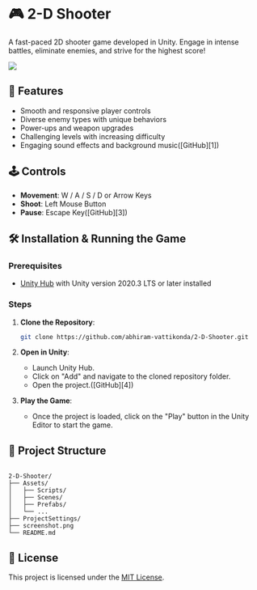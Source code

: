 # 🎮 2-D Shooter

A fast-paced 2D shooter game developed in Unity. Engage in intense battles, eliminate enemies, and strive for the highest score!

![](https://github.com/user-attachments/assets/1981940b-c672-4602-b2f0-886d268a0005)

## 🚀 Features

* Smooth and responsive player controls
* Diverse enemy types with unique behaviors
* Power-ups and weapon upgrades
* Challenging levels with increasing difficulty
* Engaging sound effects and background music([GitHub][1])

## 🕹️ Controls

* **Movement**: W / A / S / D or Arrow Keys
* **Shoot**: Left Mouse Button
* **Pause**: Escape Key([GitHub][3])

## 🛠️ Installation & Running the Game

### Prerequisites

* [Unity Hub](https://unity.com/download) with Unity version 2020.3 LTS or later installed

### Steps

1. **Clone the Repository**:

   ```bash
   git clone https://github.com/abhiram-vattikonda/2-D-Shooter.git
   ```

2. **Open in Unity**:

   * Launch Unity Hub.
   * Click on "Add" and navigate to the cloned repository folder.
   * Open the project.([GitHub][4])

3. **Play the Game**:

   * Once the project is loaded, click on the "Play" button in the Unity Editor to start the game.

## 🧱 Project Structure

```

2-D-Shooter/
├── Assets/
│   ├── Scripts/
│   ├── Scenes/
│   ├── Prefabs/
│   └── ... 
├── ProjectSettings/
├── screenshot.png
└── README.md
```



## 📄 License

This project is licensed under the [MIT License](LICENSE).
